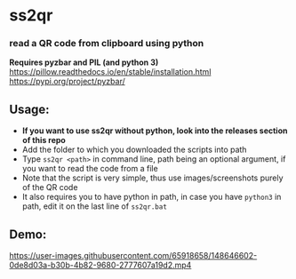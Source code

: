 # ss2qr
### read a QR code from clipboard using python
**Requires pyzbar and PIL (and python 3)**<br>
https://pillow.readthedocs.io/en/stable/installation.html <br>
https://pypi.org/project/pyzbar/ <br>
## Usage:
- **If you want to use ss2qr without python, look into the releases section of this repo**
- Add the folder to which you downloaded the scripts into path
- Type `ss2qr <path>` in command line, path being an optional argument, if you want to read the code from a file
- Note that the script is very simple, thus use images/screenshots purely of the QR code
- It also requires you to have python in path, in case you have `python3` in path, edit it on the last line of `ss2qr.bat`
## Demo:


https://user-images.githubusercontent.com/65918658/148646602-0de8d03a-b30b-4b82-9680-2777607a19d2.mp4

